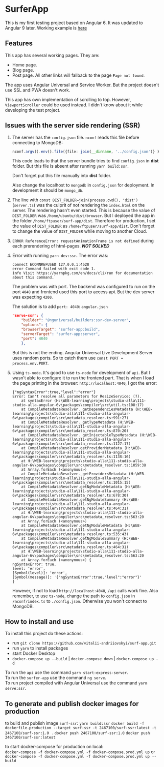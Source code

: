 # SurferApp

This is my first testing project based on Angular 6. It was updated to Angular 9 later.
Working example is [here](http://35.158.177.110:8080/)

## Features

This app has several working pages. They are:

- Home page.
- Blog page.
- Post page.
All other links will fallback to the page  `Page not found`.

The app uses Angular Universal and Service Worker. But the project doesn't use SSL and PWA doesn't work.

This app has own implementation of scrolling to top. However, `ViewportScroller` could be used instead. I didn't know about it while developing the test project.

## Issues with the server side rendering (SSR)

1. The server has the `config.json` file. `nconf` reads this file before connecting to MongoDB:

    ```typescript
    nconf.argv().env().file({file: join(__dirname, '../config.json')} );
    ```

    This code leads to that the server bundle tries to find `config.json` in **dist** folder. But this file is absent after running `yarn build:ssr`.

    Don't forget put this file manually into **dist** folder.

    Also change the localhost to `mongodb` in `config.json` for deployment. In development it should be `mongo_db`.

2. The line with `const DIST_FOLDER=join(process.cwd(), 'dist')` (`server.ts`) was the culprit of not rendering the `index.html` on the server. The rendering hasn't even started. This is because the value of `DIST_FOLDER` was `/home/ubuntu/dist/browser`. But I deployed the app in the folder `/home/ftpuser/surf-app/dist`. Therefore for production, I set the value of `DIST_FOLDER` as `/home/ftpuser/surf-app/dist`. Don't forget to change the value of `DIST_FOLDER` while moving to another Cloud.

3. `ERROR ReferenceError: requestAnimationFrame is not defined` during each prerendering of html-pages. **_NOT SOLVED_**

4. Error with running `yarn dev:ssr`. The error was:

    ```log
    connect ECONNREFUSED 127.0.0.1:4528
    error Command failed with exit code 1.
    info Visit https://yarnpkg.com/en/docs/cli/run for documentation about this command.
    ```

    The problem was with port. The backend was configured to run on the port `4040` and frontend used this port to access api. But the dev server was expecting `4200`.

    The solution is to add `port: 4040`:
    `angular.json`

    ```json
    "serve-ssr": {
        "builder": "@nguniversal/builders:ssr-dev-server",
        "options": {
        "browserTarget": "surfer-app:build",
        "serverTarget": "surfer-app:server",
        "port": 4040
        },
    ```

    But this is not the ending. Angular Universal Live Development Server uses random ports. So to catch them use `const PORT = process.env.PORT`.

5. Using `ts-node`.
    It's good to use `ts-node` for development of `api`. But I wasn't able to configure it to run the frontend part. That is when I load the page printing in the browser: `http://localhost:4040`, I got the error:

    ```log
    {"ngSyntaxError":true,"level":"error"}
    Error: Can't resolve all parameters for ResizeService: (?).
        at syntaxError (H:\WEB-learning\projects\studio-alla\111-studio-alla-angular-6v\packages\compiler\src\util.ts:108:17)
        at CompileMetadataResolver._getDependenciesMetadata (H:\WEB-learning\projects\studio-alla\111-studio-alla-angular-6v\packages\compiler\src\metadata_resolver.ts:991:27)
        at CompileMetadataResolver._getTypeMetadata (H:\WEB-learning\projects\studio-alla\111-studio-alla-angular-6v\packages\compiler\src\metadata_resolver.ts:870:20)
        at CompileMetadataResolver._getInjectableTypeMetadata (H:\WEB-learning\projects\studio-alla\111-studio-alla-angular-6v\packages\compiler\src\metadata_resolver.ts:1127:17)
        at CompileMetadataResolver.getProviderMetadata (H:\WEB-learning\projects\studio-alla\111-studio-alla-angular-6v\packages\compiler\src\metadata_resolver.ts:1138:16)
        at H:\WEB-learning\projects\studio-alla\111-studio-alla-angular-6v\packages\compiler\src\metadata_resolver.ts:1059:38
        at Array.forEach (<anonymous>)
        at CompileMetadataResolver._getProvidersMetadata (H:\WEB-learning\projects\studio-alla\111-studio-alla-angular-6v\packages\compiler\src\metadata_resolver.ts:1015:15)
        at CompileMetadataResolver.getNgModuleMetadata (H:\WEB-learning\projects\studio-alla\111-studio-alla-angular-6v\packages\compiler\src\metadata_resolver.ts:678:30)
        at CompileMetadataResolver.getNgModuleSummary (H:\WEB-learning\projects\studio-alla\111-studio-alla-angular-6v\packages\compiler\src\metadata_resolver.ts:464:31)
        at H:\WEB-learning\projects\studio-alla\111-studio-alla-angular-6v\packages\compiler\src\metadata_resolver.ts:563:20
        at Array.forEach (<anonymous>)
        at CompileMetadataResolver.getNgModuleMetadata (H:\WEB-learning\projects\studio-alla\111-studio-alla-angular-6v\packages\compiler\src\metadata_resolver.ts:535:43)
        at CompileMetadataResolver.getNgModuleSummary (H:\WEB-learning\projects\studio-alla\111-studio-alla-angular-6v\packages\compiler\src\metadata_resolver.ts:464:31)
        at H:\WEB-learning\projects\studio-alla\111-studio-alla-angular-6v\packages\compiler\src\metadata_resolver.ts:563:20
        at Array.forEach (<anonymous>) {
    ngSyntaxError: true,
    level: 'error',
    [Symbol(level)]: 'error',
    [Symbol(message)]: '{"ngSyntaxError":true,"level":"error"}'
    }
    ```

    However, if not to load `http://localhost:4040`, `/api` calls work fine.
    Also remember, to use `ts-node`, change the path to `config.json` in `/nconf/index.ts` to `./config.json`. Otherwise you won't connect to MongoDB.

## How to install and use

To install this project do these actions:

- run `git clone https://github.com/vitalii-andriiovskyi/surf-app.git`
- run `yarn` to install packages
- start Docker Desktop
- `docker-compose up --build` | `docker-compose down` | `docker-compose up -d`

To run the `api` use the command `yarn start:express-server`.  
To run the `surfer-app` use the command `ng serve`.  
To run project compiled with Angular Universal use the command `yarn serve:ssr`.

## To generate and publish docker images for production

to build and publish image `surf-ssr`:
`yarn build:ssr`
`docker build -f dockerfile.production --target surf-ssr -t 2467100/surf-ssr:latest -t 2467100/surf-ssr:1.0 .`
`docker push 2467100/surf-ssr:1.0`
`docker push 2467100/surf-ssr:latest`

to start docker-compose for production on local:  
`docker-compose -f docker-compose.yml -f docker-compose.prod.yml up` or  
`docker-compose -f docker-compose.yml -f docker-compose.prod.yml up --build`  
